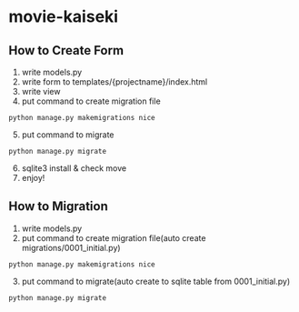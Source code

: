 # movie-kaiseki

## How to Create Form
1. write models.py
2. write form to templates/{projectname}/index.html
3. write view
4. put command to create migration file
```
python manage.py makemigrations nice
```
5. put command to migrate
```
python manage.py migrate
```
6. sqlite3 install & check move
7. enjoy!

## How to Migration
1. write models.py
2. put command to create migration file(auto create migrations/0001_initial.py)
```
python manage.py makemigrations nice
```
3. put command to migrate(auto create to sqlite table from 0001_initial.py)
```
python manage.py migrate
```